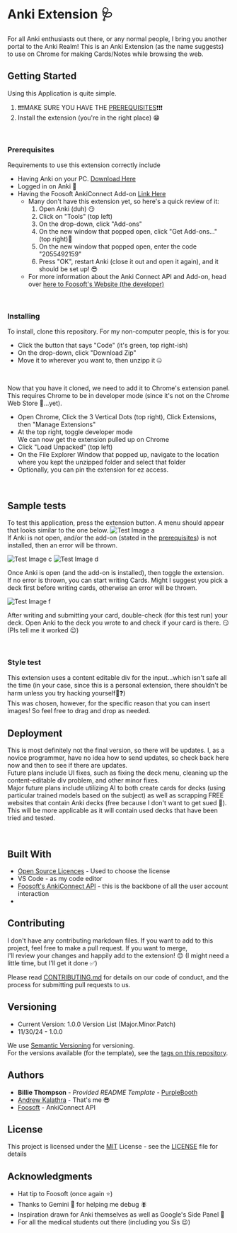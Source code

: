 # Anki Extension 🩺

For all Anki enthusiasts out there, or any normal people, I bring you another portal to the Anki Realm!
This is an Anki Extension (as the name suggests) to use on Chrome for making Cards/Notes while browsing the web.


## Getting Started

Using this Application is quite simple. 
1. ❗❗❗MAKE SURE YOU HAVE THE [PREREQUISITES](prerequisites)❗❗❗
2. Install the extension (you're in the right place) 😁

<br>

### Prerequisites

Requirements to use this extension correctly include 
- Having Anki on your PC. [Download Here](https://apps.ankiweb.net/)
- Logged in on Anki 🥸
- Having the Foosoft AnkiConnect Add-on [Link Here](https://ankiweb.net/shared/info/2055492159)
    - Many don't have this extension yet, so here's a quick review of it:
      1. Open Anki (duh) 😏
      2. Click on "Tools" (top left)
      3. On the drop-down, click "Add-ons"
      4. On the new window that popped open, click "Get Add-ons..." (top right)👀
      5. On the new window that popped open, enter the code "2055492159"
      6. Press "OK", restart Anki (close it out and open it again), and it should be set up! 😎
    - For more information about the Anki Connect API and Add-on, head over [here to Foosoft's Website (the developer)](https://foosoft.net/projects/anki-connect/)
  
<br>
  

### Installing

To install, clone this repository.
For my non-computer people, this is for you:
- Click the button that says "Code" (it's green, top right-ish)
- On the drop-down, click "Download Zip"
- Move it to wherever you want to, then unzipp it 🤐

<br>

Now that you have it cloned, we need to add it to Chrome's extension panel. This requires Chrome to be in developer mode (since it's not on the Chrome Web Store 🥲...yet).
- Open Chrome, Click the 3 Vertical Dots (top right), Click Extensions, then "Manage Extensions"
- At the top right, toggle developer mode   
We can now get the extension pulled up on Chrome
- Click "Load Unpacked" (top left)
- On the File Explorer Window that popped up, navigate to the location where you kept the unzipped folder and select that folder
- Optionally, you can pin the extension for ez access.

<br>

## Sample tests

To test this application, press the extension button. A menu should appear that looks similar to the one below.
![Test Image a](https://github.com/user-attachments/assets/7b94f068-d125-4406-86ed-6c78432e0787)   
If Anki is not open, and/or the add-on (stated in the [prerequisites](prerequisites)) is not installed, then an error will be thrown.

![Test Image c](https://github.com/user-attachments/assets/ce3f68e6-a784-4e9c-bad0-67947a32d717)
![Test Image d](https://github.com/user-attachments/assets/e59ca12b-d796-445f-aa76-26a62e92bbab)

Once Anki is open (and the add-on is installed), then toggle the extension.   
If no error is thrown, you can start writing Cards. Might I suggest you pick a deck first before writing cards, otherwise an error will be thrown.
  
![Test Image f](https://github.com/user-attachments/assets/2f24545e-3ebb-4614-9127-6be42f182cc7)    

After writing and submitting your card, double-check (for this test run) your deck. Open Anki to the deck you wrote to and check if your card is there. 😏 (Pls tell me it worked 😉)

<br>

### Style test

This extension uses a content editable div for the input...which isn't safe all the time (in your case, since this is a personal extension, there shouldn't be harm unless you try hacking yourself🤔❓)   
This was chosen, however, for the specific reason that you can insert images! So feel free to drag and drop as needed.


## Deployment

This is most definitely not the final version, so there will be updates. I, as a novice programmer, have no idea how to send updates, so check back here now and then to see if there are updates.      
Future plans include UI fixes, such as fixing the deck menu, cleaning up the content-editable div problem, and other minor fixes.    
Major future plans include utilizing AI to both create cards for decks (using particular trained models based on the subject) as well as scrapping FREE websites that contain Anki decks (free because I don't want to get sued 😬).     
This will be more applicable as it will contain used decks that have been tried and tested. 

<br>
 
## Built With

  - [Open Source Licences]([https://creativecommons.org/](https://opensource.org/license/mit)) - Used to choose
    the license
  - VS Code - as my code editor
  - [Foosoft's AnkiConnect API](https://foosoft.net/projects/anki-connect/) - this is the backbone of all the
    user account interaction
  - 

## Contributing

I don't have any contributing markdown files. If you want to add to this project, feel free to make a pull request. If you want to merge,    
I'll review your changes and happily add to the extension! 😊 (I might need a little time, but I'll get it done ✅)

Please read [CONTRIBUTING.md](CONTRIBUTING.md) for details on our code
of conduct, and the process for submitting pull requests to us.

## Versioning

- Current Version: 1.0.0
Version List (Major.Minor.Patch)
- 11/30/24 - 1.0.0


We use [Semantic Versioning](http://semver.org/) for versioning.   
For the versions available (for the template), see the [tags on this
repository](https://github.com/PurpleBooth/a-good-readme-template/tags).

## Authors

  - **Billie Thompson** - *Provided README Template* -
    [PurpleBooth](https://github.com/PurpleBooth)
  - [Andrew Kalathra](https://github.com/Andrew-Ka) - That's me 😎
  - [Foosoft](https://foosoft.net/projects/anki-connect/) - AnkiConnect API



## License

This project is licensed under the [MIT](LICENSE)
License - see the [LICENSE](LICENSE) file for details

## Acknowledgments

  - Hat tip to Foosoft (once again ⭐)
  - Thanks to Gemini 🤖 for helping me debug 🪰
  - Inspiration drawn for Anki themselves as well as Google's Side Panel 👾
  - For all the medical students out there (including you Sis 😉)
